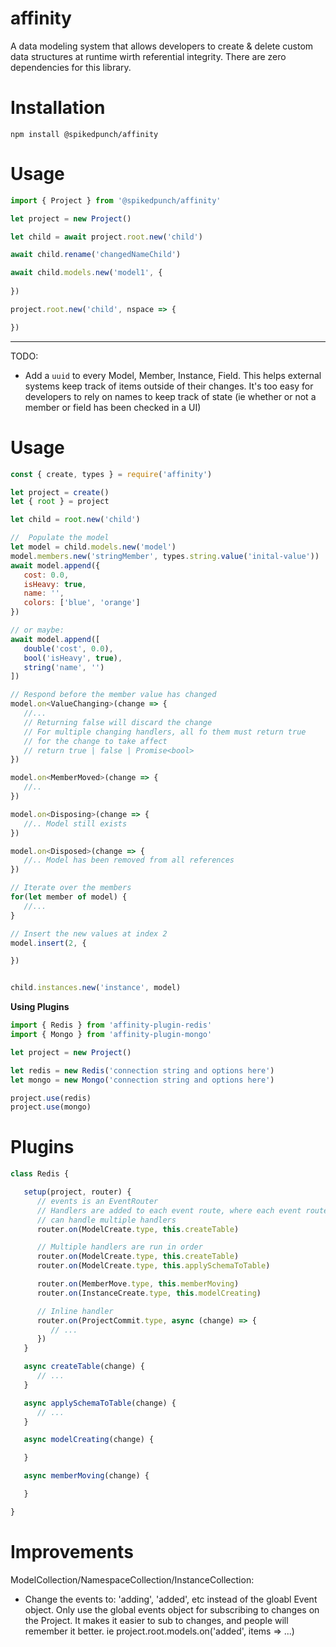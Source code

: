 # affinity

A data modeling system that allows developers to create & delete custom data structures at runtime wirth referential integrity. There are zero dependencies for this library.

# Installation

`npm install @spikedpunch/affinity`

# Usage

```js
import { Project } from '@spikedpunch/affinity'

let project = new Project()

let child = await project.root.new('child')

await child.rename('changedNameChild')

await child.models.new('model1', {
   
})

project.root.new('child', nspace => {

})

```



----
TODO:
- Add a `uuid` to every Model, Member, Instance, Field. This helps external systems keep track of items outside of their changes. It's too easy for developers to rely on names to keep track of state (ie whether or not a member or field has been checked in a UI)

# Usage

```js
const { create, types } = require('affinity')

let project = create()
let { root } = project

let child = root.new('child')

//  Populate the model
let model = child.models.new('model')
model.members.new('stringMember', types.string.value('inital-value'))
await model.append({
   cost: 0.0,
   isHeavy: true,
   name: '',
   colors: ['blue', 'orange']
})

// or maybe:
await model.append([
   double('cost', 0.0),
   bool('isHeavy', true),
   string('name', '')
])

// Respond before the member value has changed
model.on<ValueChanging>(change => {
   //...
   // Returning false will discard the change
   // For multiple changing handlers, all fo them must return true
   // for the change to take affect
   // return true | false | Promise<bool>
})

model.on<MemberMoved>(change => {
   //..
})

model.on<Disposing>(change => {
   //.. Model still exists
})

model.on<Disposed>(change => {
   //.. Model has been removed from all references
})

// Iterate over the members
for(let member of model) {
   //...
}

// Insert the new values at index 2
model.insert(2, {

})


child.instances.new('instance', model)
```

**Using Plugins**
```js
import { Redis } from 'affinity-plugin-redis'
import { Mongo } from 'affinity-plugin-mongo'

let project = new Project()

let redis = new Redis('connection string and options here')
let mongo = new Mongo('connection string and options here')

project.use(redis)
project.use(mongo)
```

# Plugins

```ts
class Redis {

   setup(project, router) {
      // events is an EventRouter
      // Handlers are added to each event route, where each event router
      // can handle multiple handlers
      router.on(ModelCreate.type, this.createTable)

      // Multiple handlers are run in order
      router.on(ModelCreate.type, this.createTable)
      router.on(ModelCreate.type, this.applySchemaToTable)

      router.on(MemberMove.type, this.memberMoving)
      router.on(InstanceCreate.type, this.modelCreating)

      // Inline handler
      router.on(ProjectCommit.type, async (change) => {
         // ...
      })
   }

   async createTable(change) {
      // ...
   }

   async applySchemaToTable(change) {
      // ...
   }

   async modelCreating(change) {

   }

   async memberMoving(change) {

   }

}

```


# Improvements

ModelCollection/NamespaceCollection/InstanceCollection:
  - Change the events to: 'adding', 'added', etc instead of the gloabl Event object.
    Only use the global events object for subscribing to changes on the Project.
    It makes it easier to sub to changes, and people will remember it better. ie
      project.root.models.on('added', items => ...)